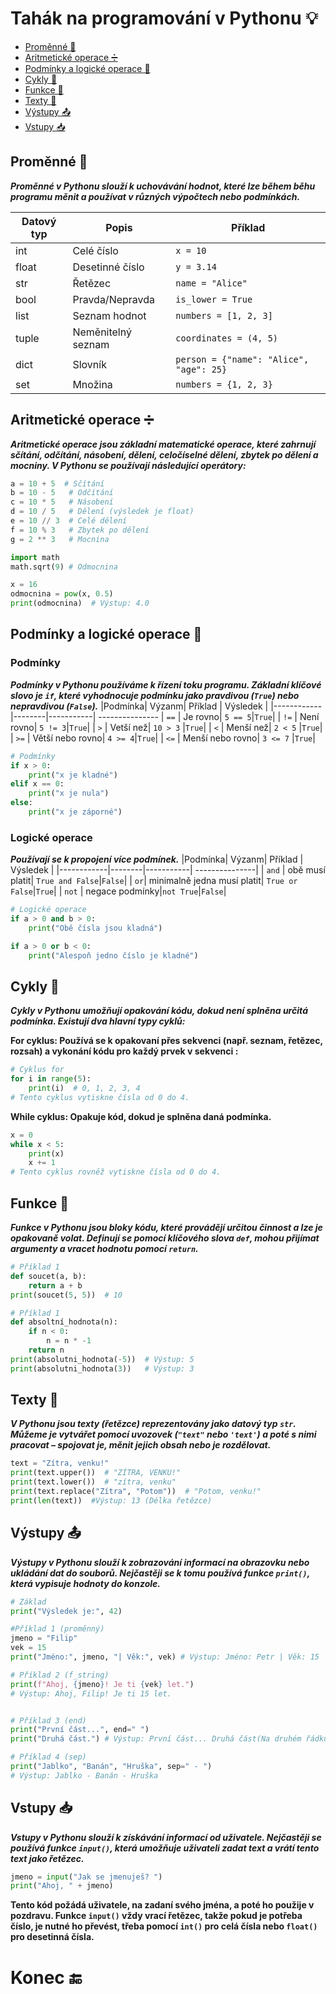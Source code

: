 
# Tahák na programování v Pythonu 💡
- [Proměnné 📝](#promenne)
- [Aritmetické operace ➗](#aritmeticke-operace)
- [Podmínky a logické operace 🤔](#podminky-a-logicke-operace)
- [Cykly 🔄](#cykly)
- [Funkce 🔧](#funkce)
- [Texty 💬](#texty)
- [Výstupy 📤](#vystupy)
- [Vstupy 📥](#vstupy)

## Proměnné 📝
***Proměnné v Pythonu slouží k uchovávání hodnot, které lze během běhu programu měnit a používat v různých výpočtech nebo podmínkách.***

| Datový typ | Popis | Příklad |
|------------|--------|-----------|
| int | Celé číslo | `x = 10` |
| float | Desetinné číslo | `y = 3.14` |
| str | Řetězec | `name = "Alice"` |
| bool | Pravda/Nepravda | `is_lower = True` |
| list | Seznam hodnot | `numbers = [1, 2, 3]` |
| tuple | Neměnitelný seznam | `coordinates = (4, 5)` |
| dict | Slovník | `person = {"name": "Alice", "age": 25}` |
| set | Množina | `numbers = {1, 2, 3}` |


## Aritmetické operace ➗
***Aritmetické operace jsou základní matematické operace, které zahrnují sčítání, odčítání, násobení, dělení, celočíselné dělení, zbytek po dělení a mocniny. V Pythonu se používají následující operátory:***
```python
a = 10 + 5  # Sčítání
b = 10 - 5   # Odčítání
c = 10 * 5   # Násobení
d = 10 / 5   # Dělení (výsledek je float)
e = 10 // 3  # Celé dělení
f = 10 % 3   # Zbytek po dělení
g = 2 ** 3   # Mocnina

import math
math.sqrt(9) # Odmocnina 

x = 16
odmocnina = pow(x, 0.5)
print(odmocnina)  # Výstup: 4.0
```

## Podmínky a logické operace 🤔
### Podmínky
***Podmínky v Pythonu používáme k řízení toku programu. Základní klíčové slovo je `if`, které vyhodnocuje podmínku jako pravdivou (`True`) nebo nepravdivou (`False`).***
|Podmínka| Výzanm| Příklad | Výsledek |
|------------|--------|-----------| ---------------
| `==` | Je rovno| `5 == 5`|`True`|
| `!=` | Není rovno| `5 != 3`|`True`|
| `>`  | Vetší než| `10 > 3` |`True`|
| `<`  | Menší než| `2 < 5` |`True`|
| `>=` | Větší nebo rovno| `4 >= 4`|`True`|
| `<=` | Menší nebo rovno| `3 <= 7` |`True`|

```python
# Podmínky
if x > 0:
    print("x je kladné")
elif x == 0:
    print("x je nula")
else:
    print("x je záporné")
```

### **Logické operace**
***Používají se k propojení více podmínek.***
|Podmínka| Výzanm| Příklad | Výsledek |
|------------|--------|-----------| ---------------| 
| `and` | obě musí platit| `True and False`|`False`|
| `or`| minimalně jedna musí platit| `True or False`|`True`|
| `not` | negace podmínky|`not True`|`False`|


```python
# Logické operace
if a > 0 and b > 0:
    print("Obě čísla jsou kladná")

if a > 0 or b < 0:
    print("Alespoň jedno číslo je kladné")
```

## Cykly 🔄
***Cykly v Pythonu umožňují opakování kódu, dokud není splněna určitá podmínka. Existují dva hlavní typy cyklů:***

**For cyklus: Používá se k opakovaní přes sekvenci (např. seznam, řetězec, rozsah) a vykonání kódu pro každý prvek v sekvenci :**

```python
# Cyklus for
for i in range(5):
    print(i)  # 0, 1, 2, 3, 4
# Tento cyklus vytiskne čísla od 0 do 4.
```

**While cyklus: Opakuje kód, dokud je splněna daná podmínka.**
```python
x = 0
while x < 5:
    print(x)
    x += 1
# Tento cyklus rovněž vytiskne čísla od 0 do 4.
``` 

## Funkce 🔧
***Funkce v Pythonu jsou bloky kódu, které provádějí určitou činnost a lze je opakovaně volat. Definují se pomocí klíčového slova  `def`, mohou přijímat argumenty a vracet hodnotu pomocí `return`.***
```python
# Příklad 1
def soucet(a, b):
    return a + b
print(soucet(5, 5))  # 10

# Příklad 1
def absoltní_hodnota(n):
    if n < 0:
        n = n * -1
    return n
print(absolutni_hodnota(-5))  # Výstup: 5
print(absolutni_hodnota(3))   # Výstup: 3
```

## Texty 💬
***V Pythonu jsou texty (řetězce) reprezentovány jako datový typ `str`. Můžeme je vytvářet pomocí uvozovek (`"text"` nebo `'text'`) a poté s nimi pracovat – spojovat je, měnit jejich obsah nebo je rozdělovat.***
```python
text = "Zítra, venku!"
print(text.upper())  # "ZÍTRA, VENKU!"
print(text.lower())  # "zítra, venku"
print(text.replace("Zítra", "Potom"))  # "Potom, venku!"
print(len(text))  #Výstup: 13 (Délka řetězce)
```

## Výstupy 📤
***Výstupy v Pythonu slouží k zobrazování informací na obrazovku nebo ukládání dat do souborů. Nejčastěji se k tomu používá funkce `print()`, která vypisuje hodnoty do konzole.***
```python
# Základ
print("Výsledek je:", 42)

#Příklad 1 (proměnný)
jmeno = "Filip"
vek = 15
print("Jméno:", jmeno, "| Věk:", vek) # Výstup: Jméno: Petr | Věk: 15

# Příklad 2 (f_string)
print(f"Ahoj, {jmeno}! Je ti {vek} let.")  
# Výstup: Ahoj, Filip! Je ti 15 let.


# Příklad 3 (end)
print("První část...", end=" ")
print("Druhá část.") # Výstup: První část... Druhá část(Na druhém řádku).

# Příklad 4 (sep) 
print("Jablko", "Banán", "Hruška", sep=" - ")
# Výstup: Jablko - Banán - Hruška
```

## Vstupy 📥
***Vstupy v Pythonu slouží k získávání informací od uživatele. Nejčastěji se používá funkce `input()`, která umožňuje uživateli zadat text a vrátí tento text jako řetězec.***
```python
jmeno = input("Jak se jmenuješ? ")
print("Ahoj, " + jmeno)
```
**Tento kód požádá uživatele, na zadaní svého jména, a poté ho použije v pozdravu. Funkce `input()` vždy vrací řetězec, takže pokud je potřeba číslo, je nutné ho převést, třeba pomocí `int()` pro celá čísla nebo `float()` pro desetinná čísla.**


# Konec 🔚

